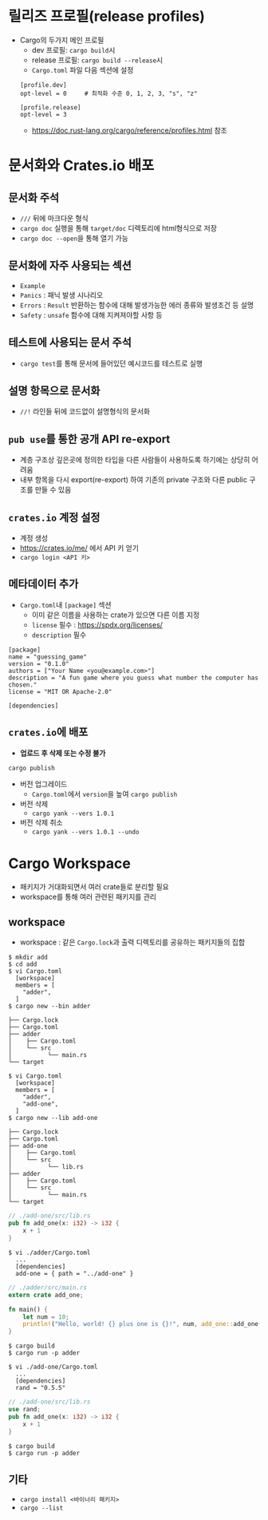 # 릴리즈 프로필(release profiles)
* Cargo의 두가지 메인 프로필
  - dev 프로필: `cargo build`시
  - release 프로필: `cargo build --release`시
  - `Cargo.toml` 파일 다음 섹션에 설정
  ```
  [profile.dev]
  opt-level = 0     # 최적화 수준 0, 1, 2, 3, "s", "z"

  [profile.release]
  opt-level = 3
  ```
  - https://doc.rust-lang.org/cargo/reference/profiles.html 참조

# 문서화와 Crates.io 배포
## 문서화 주석
* `///` 뒤에 마크다운 형식
* `cargo doc` 실행을 통해 `target/doc` 디렉토리에 html형식으로 저장
* `cargo doc --open`을 통해 열기 가능

## 문서화에 자주 사용되는 섹션
* `Example`
* `Panics` : 패닉 발생 시나리오
* `Errors` : `Result` 반환하는 함수에 대해 발생가능한 에러 종류와 발생조건 등 설명
* `Safety` : `unsafe` 함수에 대해 지켜져야할 사항 등

## 테스트에 사용되는 문서 주석
* `cargo test`를 통해 문서에 들어있던 예시코드를 테스트로 실행

## 설명 항목으로 문서화
* `//!` 라인들 뒤에 코드없이 설명형식의 문서화

## `pub use`를 통한 공개 API re-export
* 계층 구조상 깊은곳에 정의한 타입을 다른 사람들이 사용하도록 하기에는 상당히 어려움
* 내부 항목을 다시 export(re-export) 하여 기존의 private 구조와 다른 public 구조를 만들 수 있음

## `crates.io` 계정 설정
* 계정 생성
* https://crates.io/me/ 에서 API 키 얻기
* `cargo login <API 키>`

## 메타데이터 추가
* `Cargo.toml`내 `[package]` 섹션
  - 이미 같은 이름을 사용하는 crate가 있으면 다른 이름 지정
  - `license` 필수 : https://spdx.org/licenses/
  - `description` 필수
```
[package]
name = "guessing_game"
version = "0.1.0"
authors = ["Your Name <you@example.com>"]
description = "A fun game where you guess what number the computer has chosen."
license = "MIT OR Apache-2.0"

[dependencies]
```

## `crates.io`에 배포
* **업로드 후 삭제 또는 수정 불가**
```
cargo publish
```
* 버전 업그레이드
  - `Cargo.toml`에서 `version`을 높여 `cargo publish`
* 버전 삭제
  - `cargo yank --vers 1.0.1`
* 버전 삭제 취소
  - `cargo yank --vers 1.0.1 --undo`

# Cargo Workspace
* 패키지가 거대화되면서 여러 crate들로 분리할 필요
* workspace를 통해 여러 관련된 패키지를 관리

## workspace
* workspace : 같은 `Cargo.lock`과 출력 디렉토리를 공유하는 패키지들의 집합
```
$ mkdir add
$ cd add
$ vi Cargo.toml
  [workspace]
  members = [
    "adder",
  ]
$ cargo new --bin adder
```
```
├── Cargo.lock
├── Cargo.toml
├── adder
│    ├── Cargo.toml
│    └── src
│          └── main.rs
└── target
```
```
$ vi Cargo.toml
  [workspace]
  members = [
    "adder",
    "add-one",
  ]
$ cargo new --lib add-one
```
```
├── Cargo.lock
├── Cargo.toml
├── add-one
│    ├── Cargo.toml
│    └── src
│          └── lib.rs
├── adder
│    ├── Cargo.toml
│    └── src
│          └── main.rs
└── target
```
```rust
// ./add-one/src/lib.rs
pub fn add_one(x: i32) -> i32 {
    x + 1
}
```
```
$ vi ./adder/Cargo.toml
  ...
  [dependencies]
  add-one = { path = "../add-one" }
```
```rust
// ./adder/src/main.rs
extern crate add_one;

fn main() {
    let num = 10;
    println!("Hello, world! {} plus one is {}!", num, add_one::add_one(num));
}
```
```
$ cargo build
$ cargo run -p adder
```
```
$ vi ./add-one/Cargo.toml
  ...
  [dependencies]
  rand = "0.5.5"
```
```rust
// ./add-one/src/lib.rs
use rand;
pub fn add_one(x: i32) -> i32 {
    x + 1
}
```
```
$ cargo build
$ cargo run -p adder
```

## 기타
* `cargo install <바이너리 패키지>`
* `cargo --list`